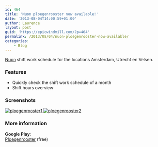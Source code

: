 ```yaml
---
id: 464
title: 'Nuon ploegenrooster now available!'
date: '2013-08-04T14:00:59+01:00'
author: Laurence
layout: post
guid: 'https://epicwindmill.com/?p=464'
permalink: /2013/08/04/nuon-ploegenrooster-now-available/
categories:
    - Blog
---
```


[Nuon](http://www.nuon.com/) shift work schedule for the locations Amsterdam, Utrecht en Velsen.

### Features

- Quickly check the shift work schedule of a month
- Shift hours overview

### Screenshots

[![ploegenrooster1](https://epicwindmill.com/wp-content/uploads/2013/10/ploegenrooster1-300x179.png) ](https://epicwindmill.com/wp-content/uploads/2013/10/ploegenrooster1.png)[![ploegenrooster2](https://epicwindmill.com/wp-content/uploads/2013/10/ploegenrooster2-300x179.png)](https://epicwindmill.com/wp-content/uploads/2013/10/ploegenrooster2.png)

### More information

**Google Play**:  
[Ploegenrooster](https://play.google.com/store/apps/details?id=com.epicwindmill.ploegenrooster) (free)